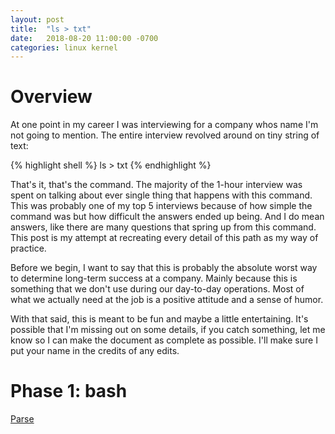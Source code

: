 ```yaml
---
layout: post
title:  "ls > txt"
date:   2018-08-20 11:00:00 -0700
categories: linux kernel
---
```

<h1>Overview</h1>

<p>
At one point in my career I was interviewing for a company whos name I'm not going to mention.  The entire interview
revolved around on tiny string of text:
</p>

{% highlight shell %}
ls > txt
{% endhighlight %}

<p>
That's it, that's the command.  The majority of the 1-hour interview was spent on talking about ever single thing
that happens with this command.  This was probably one of my top 5 interviews because of how simple the command was
but how difficult the answers ended up being.  And I do mean answers, like there are many questions that spring
up from this command.  This post is my attempt at recreating every detail of this path as my way of practice.
</p>

<p>
Before we begin, I want to say that this is probably the absolute worst way to determine long-term success at a company.
Mainly because this is something that we don't use during our day-to-day operations.  Most of what we actually need
at the job is a positive attitude and a sense of humor.
</p>

<p>
With that said, this is meant to be fun and maybe a little entertaining.  It's possible that I'm missing out on some
details, if you catch something, let me know so I can make the document as complete as possible.  I'll make sure I 
put your name in the credits of any edits.
</p>

<h1>Phase 1: bash</h1>

<a href="http://git.savannah.gnu.org/cgit/bash.git/tree/parse.y">Parse</a>

